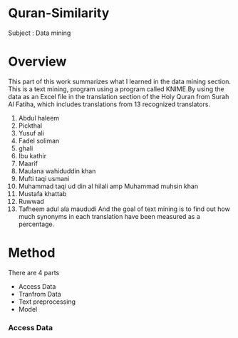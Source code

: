 # Quran-Similarity
Subject : Data mining 
# Overview
This part of this work summarizes what I learned in the data mining section.
This is a text mining, program using a program called KNIME.By using the data 
as an Excel file in the translation section of the Holy Quran from Surah Al Fatiha, 
which includes translations from 13 recognized translators.
 1.  Abdul haleem 
 2.  Pickthal 
 3.  Yusuf ali 
 4.  Fadel soliman 
 5.  ghali 
 6.  Ibu kathir 
 7.  Maarif 
 8.  Maulana wahiduddin khan 
 9.  Mufti taqi usmani 
10.  Muhammad taqi ud din al hilali amp Muhammad muhsin khan 
11.  Mustafa khattab 
12.  Ruwwad 
13.  Tafheem adul ala maududi
 And the goal of text mining is to find out how much synonyms 
in each translation have been measured as a percentage.
# Method 
There are 4 parts 
 * Access Data
 * Tranfrom Data
 * Text preprocessing
 * Model
### Access Data 

















